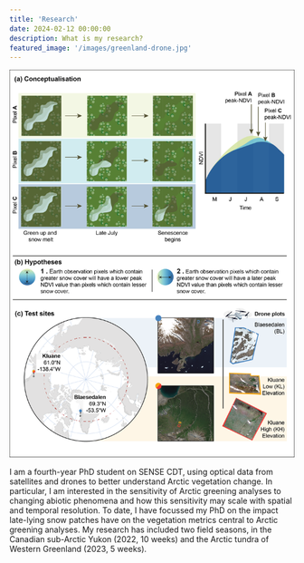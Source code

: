 ```yaml
---
title: 'Research'
date: 2024-02-12 00:00:00
description: What is my research?
featured_image: '/images/greenland-drone.jpg'
---
```


![](/images/figure-1-v3-withFrame.png)

I am a fourth-year PhD student on SENSE CDT, using optical data from satellites and drones to better understand Arctic vegetation change. In particular, I am interested in the sensitivity of Arctic greening analyses to changing abiotic phenomena and how this sensitivity may scale with spatial and temporal resolution. To date, I have focussed my PhD on the impact late-lying snow patches have on the vegetation metrics central to Arctic greening analyses. My research has included two field seasons, in the Canadian sub-Arctic Yukon (2022, 10 weeks) and the Arctic tundra of Western Greenland (2023, 5 weeks). 
